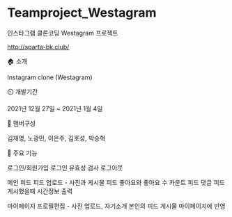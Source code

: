 # Teamproject_Westagram
인스타그램 클론코딩 Westagram 프로젝트

http://sparta-bk.club/

:house: 소개

Instagram clone (Westagram)


:timer_clock: 개발기간

2021년 12월 27일 ~ 2021년 1월 4일

:mage: 맴버구성

김재명, 노광민, 이은주, 김호성, 박승혁

:pushpin: 주요 기능

로그인/회원가입 
로그인 유효성 검사
로그아웃 

메인 피드
피드 업로드 - 사진과 게시물
피드 좋아요와 좋아요 수 카운트
피드 댓글
피드 게시했을때 시간정보 출력

마이페이지
프로필편집 - 사진 업로드, 자기소개
본인의 피드 게시물 마이페이지에 반영
